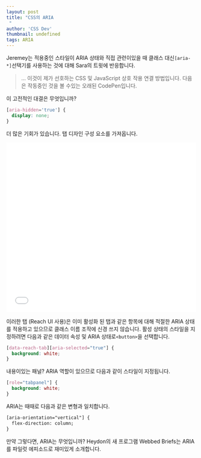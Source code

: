 ```yaml
---
layout: post
title: "CSS의 ARIA
 "
author: 'CSS Dev'
thumbnail: undefined
tags: ARIA
---
```



Jeremey는 적용중인 스타일이 ARIA 상태와 직접 관련이있을 때 클래스 대신`[aria-*]`선택기를 사용하는 것에 대해 Sara의 트윗에 반응합니다.
 

> … 이것이 제가 선호하는 CSS 및 JavaScript 상호 작용 연결 방법입니다.
 다음은 작동중인 것을 볼 수있는 오래된 CodePen입니다.
 

이 고전적인 대결은 무엇입니까?
 

```css
[aria-hidden='true'] {
  display: none;
}
```

더 많은 기회가 있습니다.
 탭 디자인 구성 요소를 가져옵니다.
 

<div class="wp-block-cp-codepen-gutenberg-embed-block cp_embed_wrapper resizable" style="height: 450px;"><iframe id="cp_embed_gOMPWgJ" src="//codepen.io/anon/embed/gOMPWgJ?height=450&amp;theme-id=1&amp;slug-hash=gOMPWgJ&amp;default-tab=css,result" height="450" scrolling="no" frameborder="0" allowfullscreen="" allowpaymentrequest="" name="CodePen Embed gOMPWgJ" title="CodePen Embed gOMPWgJ" class="cp_embed_iframe" style="width: 100%; overflow: hidden; height: 100%;">CodePen Embed Fallback</iframe><div class="win-size-grip" style="touch-action: none;"></div></div>

이러한 탭 (Reach UI 사용)은 이미 활성화 된 탭과 같은 항목에 대해 적절한 ARIA 상태를 적용하고 있으므로 클래스 이름 조작에 신경 쓰지 않습니다.
 활성 상태의 스타일을 지정하려면 다음과 같은 데이터 속성 및 ARIA 상태로`<button>`을 선택합니다.
 

```css
[data-reach-tab][aria-selected="true"] {
  background: white;
}
```

내용이있는 패널?
 ARIA 역할이 있으므로 다음과 같이 스타일이 지정됩니다.
 

```css
[role="tabpanel"] {
  background: white;
}
```

ARIA는 때때로 다음과 같은 변형과 일치합니다.
 

```html
[aria-orientation="vertical"] {
  flex-direction: column;
}
```

만약 그렇다면, ARIA는 무엇입니까?
 Heydon의 새 프로그램 Webbed Briefs는 ARIA를 파일럿 에피소드로 재미있게 소개합니다.
 